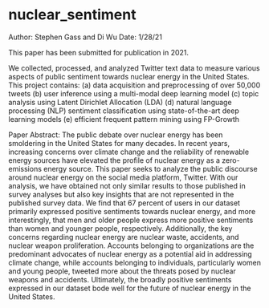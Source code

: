 # nuclear_sentiment

Author: Stephen Gass and Di Wu 
Date: 1/28/21

This paper has been submitted for publication in 2021. 

We collected, processed, and analyzed Twitter text data to measure various aspects of public sentiment towards nuclear energy in the United States. This project contains: 
(a) data acquisition and preprocessing of over 50,000 tweets 
(b) user inference using a multi-modal deep learning model 
(c) topic analysis using Latent Dirichlet Allocation (LDA) 
(d) natural language processing (NLP) sentiment classification using state-of-the-art deep learning models
(e) efficient frequent pattern mining using FP-Growth 

Paper Abstract: 
The public debate over nuclear energy has been smoldering in the United States for many decades. In recent years, increasing concerns over climate change and the reliability of renewable energy sources have elevated the profile of nuclear energy as a zero-emissions energy source. This paper seeks to analyze the public discourse around nuclear energy on the social media platform, Twitter. With our analysis, we have obtained not only similar results to those published in survey analyses but also key insights that are not represented in the published survey data. We find that 67 percent of users in our dataset primarily expressed positive sentiments towards
nuclear energy, and more interestingly, that men and older people express more positive sentiments than women and younger people, respectively. Additionally, the key concerns regarding nuclear energy are nuclear waste, accidents, and nuclear weapon proliferation. Accounts belonging to organizations are the predominant advocates of nuclear energy as a potential aid in addressing climate change, while accounts belonging to individuals, particularly women and young people, tweeted more about the threats posed by nuclear weapons and accidents. Ultimately, the broadly positive sentiments expressed in our dataset bode well for the future of nuclear energy in the United States.
